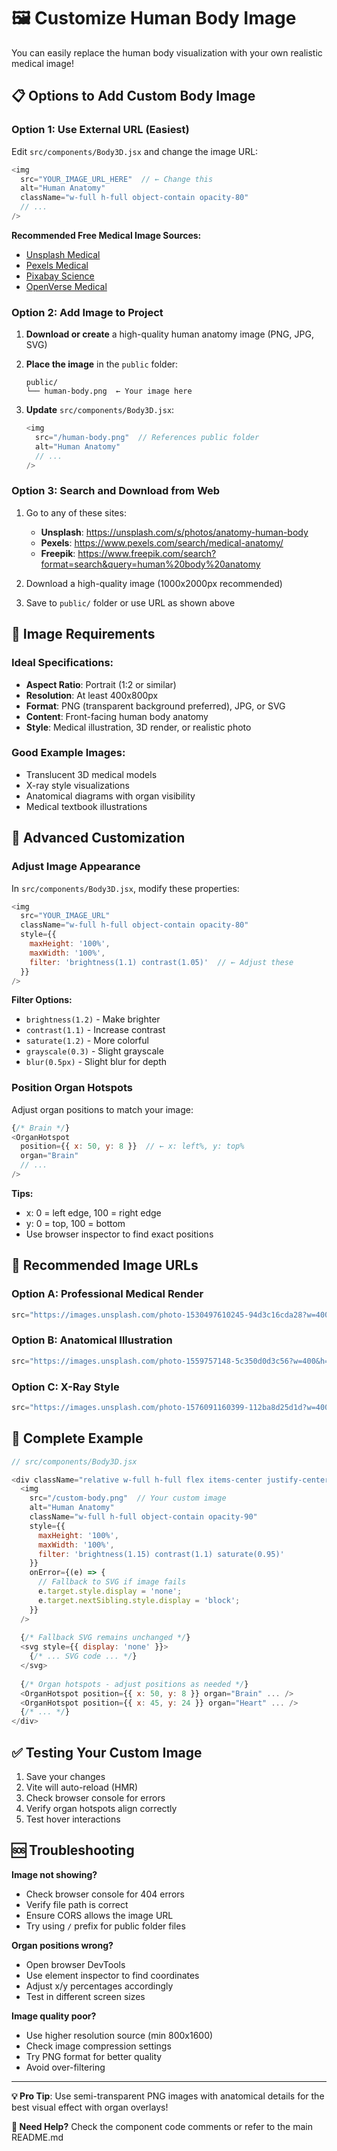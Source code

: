 # 🖼️ Customize Human Body Image

You can easily replace the human body visualization with your own realistic medical image!

## 📋 Options to Add Custom Body Image

### Option 1: Use External URL (Easiest)

Edit `src/components/Body3D.jsx` and change the image URL:

```javascript
<img 
  src="YOUR_IMAGE_URL_HERE"  // ← Change this
  alt="Human Anatomy"
  className="w-full h-full object-contain opacity-80"
  // ...
/>
```

**Recommended Free Medical Image Sources:**
- [Unsplash Medical](https://unsplash.com/s/photos/human-anatomy)
- [Pexels Medical](https://www.pexels.com/search/human-anatomy/)
- [Pixabay Science](https://pixabay.com/images/search/human-body/)
- [OpenVerse Medical](https://wordpress.org/openverse/)

### Option 2: Add Image to Project

1. **Download or create** a high-quality human anatomy image (PNG, JPG, SVG)

2. **Place the image** in the `public` folder:
   ```
   public/
   └── human-body.png  ← Your image here
   ```

3. **Update** `src/components/Body3D.jsx`:
   ```javascript
   <img 
     src="/human-body.png"  // References public folder
     alt="Human Anatomy"
     // ...
   />
   ```

### Option 3: Search and Download from Web

1. Go to any of these sites:
   - **Unsplash**: https://unsplash.com/s/photos/anatomy-human-body
   - **Pexels**: https://www.pexels.com/search/medical-anatomy/
   - **Freepik**: https://www.freepik.com/search?format=search&query=human%20body%20anatomy

2. Download a high-quality image (1000x2000px recommended)

3. Save to `public/` folder or use URL as shown above

## 🎨 Image Requirements

### Ideal Specifications:
- **Aspect Ratio**: Portrait (1:2 or similar)
- **Resolution**: At least 400x800px
- **Format**: PNG (transparent background preferred), JPG, or SVG
- **Content**: Front-facing human body anatomy
- **Style**: Medical illustration, 3D render, or realistic photo

### Good Example Images:
- Translucent 3D medical models
- X-ray style visualizations
- Anatomical diagrams with organ visibility
- Medical textbook illustrations

## 🔧 Advanced Customization

### Adjust Image Appearance

In `src/components/Body3D.jsx`, modify these properties:

```javascript
<img 
  src="YOUR_IMAGE_URL"
  className="w-full h-full object-contain opacity-80"
  style={{ 
    maxHeight: '100%', 
    maxWidth: '100%',
    filter: 'brightness(1.1) contrast(1.05)'  // ← Adjust these
  }}
/>
```

**Filter Options:**
- `brightness(1.2)` - Make brighter
- `contrast(1.1)` - Increase contrast
- `saturate(1.2)` - More colorful
- `grayscale(0.3)` - Slight grayscale
- `blur(0.5px)` - Slight blur for depth

### Position Organ Hotspots

Adjust organ positions to match your image:

```javascript
{/* Brain */}
<OrganHotspot
  position={{ x: 50, y: 8 }}  // ← x: left%, y: top%
  organ="Brain"
  // ...
/>
```

**Tips:**
- x: 0 = left edge, 100 = right edge
- y: 0 = top, 100 = bottom
- Use browser inspector to find exact positions

## 📸 Recommended Image URLs

### Option A: Professional Medical Render
```javascript
src="https://images.unsplash.com/photo-1530497610245-94d3c16cda28?w=400&h=800&fit=crop"
```

### Option B: Anatomical Illustration
```javascript
src="https://images.unsplash.com/photo-1559757148-5c350d0d3c56?w=400&h=800&fit=crop"
```

### Option C: X-Ray Style
```javascript
src="https://images.unsplash.com/photo-1576091160399-112ba8d25d1d?w=400&h=800&fit=crop"
```

## 🎯 Complete Example

```javascript
// src/components/Body3D.jsx

<div className="relative w-full h-full flex items-center justify-center">
  <img 
    src="/custom-body.png"  // Your custom image
    alt="Human Anatomy"
    className="w-full h-full object-contain opacity-90"
    style={{ 
      maxHeight: '100%', 
      maxWidth: '100%',
      filter: 'brightness(1.15) contrast(1.1) saturate(0.95)'
    }}
    onError={(e) => {
      // Fallback to SVG if image fails
      e.target.style.display = 'none';
      e.target.nextSibling.style.display = 'block';
    }}
  />
  
  {/* Fallback SVG remains unchanged */}
  <svg style={{ display: 'none' }}>
    {/* ... SVG code ... */}
  </svg>
  
  {/* Organ hotspots - adjust positions as needed */}
  <OrganHotspot position={{ x: 50, y: 8 }} organ="Brain" ... />
  <OrganHotspot position={{ x: 45, y: 24 }} organ="Heart" ... />
  {/* ... */}
</div>
```

## ✅ Testing Your Custom Image

1. Save your changes
2. Vite will auto-reload (HMR)
3. Check browser console for errors
4. Verify organ hotspots align correctly
5. Test hover interactions

## 🆘 Troubleshooting

**Image not showing?**
- Check browser console for 404 errors
- Verify file path is correct
- Ensure CORS allows the image URL
- Try using `/` prefix for public folder files

**Organ positions wrong?**
- Open browser DevTools
- Use element inspector to find coordinates
- Adjust x/y percentages accordingly
- Test in different screen sizes

**Image quality poor?**
- Use higher resolution source (min 800x1600)
- Check image compression settings
- Try PNG format for better quality
- Avoid over-filtering

---

**💡 Pro Tip**: Use semi-transparent PNG images with anatomical details for the best visual effect with organ overlays!

**🎨 Need Help?** Check the component code comments or refer to the main README.md

